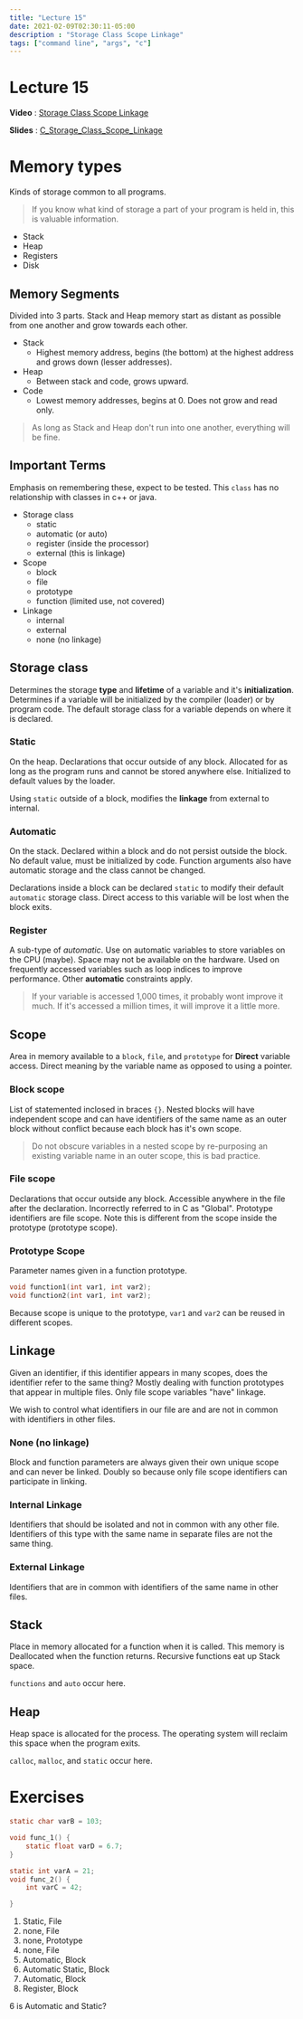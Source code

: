 ```yaml
---
title: "Lecture 15"
date: 2021-02-09T02:30:11-05:00
description : "Storage Class Scope Linkage"
tags: ["command line", "args", "c"]
---
```


# Lecture 15
**Video** : [Storage Class Scope Linkage](https://urldefense.com/v3/__https:/osu.zoom.us/rec/share/U81rLYMxE5KA71BWlJ5GrgMF28_hDPKU7WyGsh3ZVlvElDhmakuuzcpUPFjUurlv.s1ucP0zcTpLrXOh___;!!KGKeukY!jdSMX82dOc5FNhn_5xTZE8dDGji5AzkV9eN9VoGMjMLiU2Eax8LD8rtoKq1YmEzd$)

**Slides** : [C_Storage_Class_Scope_Linkage](https://osu.instructure.com/courses/95904/files/folder/Class%20slides?preview=29393517)

# Memory types
Kinds of storage common to all programs.

> If you know what kind of storage a part of your program is held in, this is valuable information.

* Stack
* Heap
* Registers
* Disk

## Memory Segments
Divided into 3 parts. Stack and Heap memory start as distant as possible from one another and grow towards each other.

* Stack
  * Highest memory address, begins (the bottom) at the highest address and grows down (lesser addresses).
* Heap
  * Between stack and code, grows upward.
* Code
  * Lowest memory addresses, begins at 0. Does not grow and read only.

> As long as Stack and Heap don't run into one another, everything will be fine.

## Important Terms
Emphasis on remembering these, expect to be tested. This `class` has no relationship with classes in c++ or java.

* Storage class
  * static
  * automatic (or auto)
  * register (inside the processor)
  * external (this is linkage)
* Scope
  * block
  * file
  * prototype
  * function (limited use, not covered)
* Linkage
  * internal
  * external
  * none (no linkage)

## Storage class
Determines the storage **type** and **lifetime** of a variable and it's **initialization**. Determines if a variable will be initialized by the compiler (loader) or by program code. The default storage class for a variable depends on where it is declared.

### Static
On the heap. Declarations that occur outside of any block. Allocated for as long as the program runs and cannot be stored anywhere else. Initialized to default values by the loader.

Using `static` outside of a block, modifies the **linkage** from external to internal.

### Automatic
On the stack. Declared within a block and do not persist outside the block. No default value, must be initialized by code. Function arguments also have automatic storage and the class cannot be changed.

Declarations inside a block can be declared `static` to modify their default `automatic` storage class. Direct access to this variable will be lost when the block exits.

### Register
A sub-type of *automatic*. Use on automatic variables to store variables on the CPU (maybe). Space may not be available on the hardware. Used on frequently accessed variables such as loop indices to improve performance. Other **automatic** constraints apply.

> If your variable is accessed 1,000 times, it probably wont improve it much. If it's accessed a million times, it will improve it a little more.

## Scope
Area in memory available to a `block`, `file`, and `prototype` for **Direct** variable access. Direct meaning by the variable name as opposed to using a pointer.

### Block scope
List of statemented inclosed in braces `{}`. Nested blocks will have independent scope and can have identifiers of the same name as an outer block without conflict because each block has it's own scope.

> Do not obscure variables in a nested scope by re-purposing an existing variable name in an outer scope, this is bad practice.

### File scope
Declarations that occur outside any block. Accessible anywhere in the file after the declaration. Incorrectly referred to in C as "Global". Prototype identifiers are file scope. Note this is different from the scope inside the prototype (prototype scope).

### Prototype Scope
Parameter names given in a function prototype.

``` c
void function1(int var1, int var2);
void function2(int var1, int var2);
```

Because scope is unique to the prototype, `var1` and `var2` can be reused in different scopes.

## Linkage
Given an identifier, if this identifier appears in many scopes, does the identifier refer to the same thing? Mostly dealing with function prototypes that appear in multiple files. Only file scope variables "have" linkage.

We wish to control what identifiers in our file are and are not in common with identifiers in other files.

### None (no linkage)
Block and function parameters are always given their own unique scope and can never be linked. Doubly so because only file scope identifiers can participate in linking.

### Internal Linkage
Identifiers that should be isolated and not in common with any other file. Identifiers of this type with the same name in separate files are not the same thing.

### External Linkage
Identifiers that are in common with identifiers of the same name in other files.

## Stack
Place in memory allocated for a function when it is called. This memory is Deallocated when the function returns. Recursive functions eat up Stack space.

`functions` and `auto` occur here.

## Heap
Heap space is allocated for the process. The operating system will reclaim this space when the program exits.

`calloc`, `malloc`, and `static` occur here.

# Exercises
``` c
static char varB = 103;

void func_1() {
    static float varD = 6.7;
}

static int varA = 21;
void func_2() {
    int varC = 42;

}
```

1) Static, File
2) none, File
3) none, Prototype
4) none, File
5) Automatic, Block
6) Automatic Static, Block
7) Automatic, Block
8) Register, Block

6 is Automatic and Static?